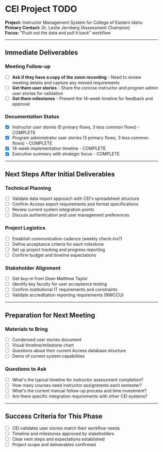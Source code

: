 # CEI Project TODO

**Project:** Instructor Management System for College of Eastern Idaho  
**Primary Contact:** Dr. Leslie Jernberg (Assessment Champion)  
**Focus:** "Push out the data and pull it back" workflow

---

## Immediate Deliverables

### Meeting Follow-up
- [ ] **Ask if they have a copy of the zoom recording** - Need to review meeting details and capture any missed requirements
- [ ] **Get them user stories** - Share the concise instructor and program admin user stories for validation
- [ ] **Get them milestones** - Present the 14-week timeline for feedback and approval

### Documentation Status
- [x] Instructor user stories (5 primary flows, 3 less common flows) - COMPLETE
- [x] Program administrator user stories (5 primary flows, 3 less common flows) - COMPLETE
- [x] 14-week implementation timeline - COMPLETE
- [x] Executive summary with strategic focus - COMPLETE

---

## Next Steps After Initial Deliverables

### Technical Planning
- [ ] Validate data import approach with CEI's spreadsheet structure
- [ ] Confirm Access export requirements and format specifications
- [ ] Review current system integration points
- [ ] Discuss authentication and user management preferences

### Project Logistics
- [ ] Establish communication cadence (weekly check-ins?)
- [ ] Define acceptance criteria for each milestone
- [ ] Set up project tracking and progress reporting
- [ ] Confirm budget and timeline expectations

### Stakeholder Alignment
- [ ] Get buy-in from Dean Matthew Taylor
- [ ] Identify key faculty for user acceptance testing
- [ ] Confirm institutional IT requirements and constraints
- [ ] Validate accreditation reporting requirements (NWCCU)

---

## Preparation for Next Meeting

### Materials to Bring
- [ ] Condensed user stories document
- [ ] Visual timeline/milestone chart
- [ ] Questions about their current Access database structure
- [ ] Demo of current system capabilities

### Questions to Ask
- [ ] What's the typical timeline for instructor assessment completion?
- [ ] How many courses need instructor assignments each semester?
- [ ] What's the current manual follow-up process and time investment?
- [ ] Are there specific integration requirements with other CEI systems?

---

## Success Criteria for This Phase
- [ ] CEI validates user stories match their workflow needs
- [ ] Timeline and milestones approved by stakeholders
- [ ] Clear next steps and expectations established
- [ ] Project scope and deliverables confirmed
